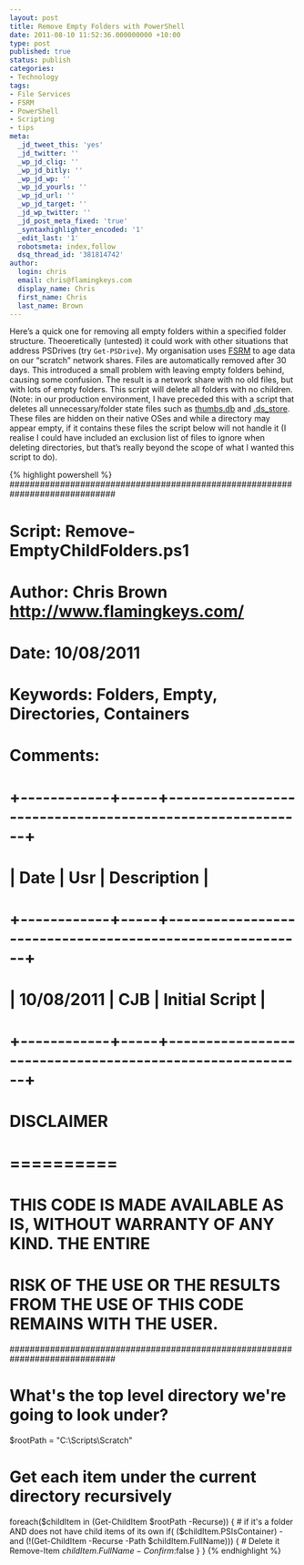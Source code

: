 ```yaml
---
layout: post
title: Remove Empty Folders with PowerShell
date: 2011-08-10 11:52:36.000000000 +10:00
type: post
published: true
status: publish
categories:
- Technology
tags:
- File Services
- FSRM
- PowerShell
- Scripting
- tips
meta:
  _jd_tweet_this: 'yes'
  _jd_twitter: ''
  _wp_jd_clig: ''
  _wp_jd_bitly: ''
  _wp_jd_wp: ''
  _wp_jd_yourls: ''
  _wp_jd_url: ''
  _wp_jd_target: ''
  _jd_wp_twitter: ''
  _jd_post_meta_fixed: 'true'
  _syntaxhighlighter_encoded: '1'
  _edit_last: '1'
  robotsmeta: index,follow
  dsq_thread_id: '381814742'
author:
  login: chris
  email: chris@flamingkeys.com
  display_name: Chris
  first_name: Chris
  last_name: Brown
---
```

Here’s a quick one for removing all empty folders within a specified folder structure. Theoeretically (untested) it could work with other situations that address PSDrives (try `Get-PSDrive`).
My organisation uses [FSRM](http://technet.microsoft.com/en-us/library/cc755603(WS.10).aspx) to age data on our “scratch” network shares. Files are automatically removed after 30 days. This introduced a small problem with leaving empty folders behind, causing some confusion. The result is a network share with no old files, but with lots of empty folders. This script will delete all folders with no children. (Note: in our production environment, I have preceded this with a script that deletes all unnecessary/folder state files such as [thumbs.db](http://en.wikipedia.org/wiki/Windows_thumbnail_cache) and [.ds_store](http://en.wikipedia.org/wiki/.DS_Store). These files are hidden on their native OSes and while a directory may appear empty, if it contains these files the script below will not handle it (I realise I could have included an exclusion list of files to ignore when deleting directories, but that’s really beyond the scope of what I wanted this script to do).

{% highlight powershell %}
#############################################################################
# Script: Remove-EmptyChildFolders.ps1
# Author: Chris Brown    http://www.flamingkeys.com/
# Date: 10/08/2011
# Keywords: Folders, Empty, Directories, Containers
# Comments:
#
# +------------+-----+---------------------------------------------------------+
# |       Date | Usr | Description                                             |
# +------------+-----+---------------------------------------------------------+
# | 10/08/2011 | CJB | Initial Script                                          |
# +------------+-----+---------------------------------------------------------+
#
# DISCLAIMER
# ==========
# THIS CODE IS MADE AVAILABLE AS IS, WITHOUT WARRANTY OF ANY KIND. THE ENTIRE
# RISK OF THE USE OR THE RESULTS FROM THE USE OF THIS CODE REMAINS WITH THE USER.
#############################################################################
# What's the top level directory we're going to look under?
$rootPath = "C:\Scripts\Scratch\"
# Get each item under the current directory recursively
foreach($childItem in (Get-ChildItem $rootPath -Recurse))
{
	# if it's a folder AND does not have child items of its own
	if( ($childItem.PSIsContainer) -and (!(Get-ChildItem -Recurse -Path $childItem.FullName)))
	{
		# Delete it
		Remove-Item $childItem.FullName -Confirm:$false
	}
}
{% endhighlight %}